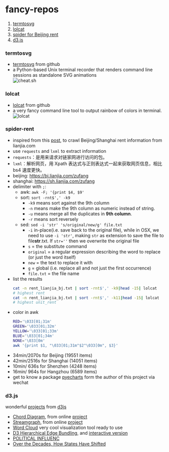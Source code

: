# fancy-repos  
  
1. [termtosvg](#termtosvg)  
1. [lolcat](#lolcat)  
1. [spider for Beijing rent](#spider-rent)  
1. [d3.js](#d3js)


### termtosvg  
- [termtosvg](https://github.com/nbedos/termtosvg) from github  
- a Python-based Unix terminal recorder that renders command line sessions as standalone SVG animations  
![cheat.sh](https://cdn.rawgit.com/KaiboLiu/kaiboliu.github.io/231f16fe/images/svg_cheat.sh.svg "cheat.sh")  
  
### lolcat  
- [lolcat](https://github.com/busyloop/lolcat) from github  
- a very fancy command line tool to output rainbow of colors in terminal.   
![lolcat](https://cdn.rawgit.com/KaiboLiu/fancy-repos/eb9a3d74/img/svg_lolcat.svg "lolcat")  
<!--  
<img src="https://cdn.rawgit.com/KaiboLiu/fancy-repos/eb9a3d74/img/svg_lolcat.svg">  
<img src="https://cdn.rawgit.com/KaiboLiu/kaiboliu.github.io/231f16fe/images/svg_cheat.sh.svg">  
<img src="./img/svg_cheat.sh.svg" width="50%">  
-->  
  
  
  
  
### spider-rent  
- inspired from this [post](https://mp.weixin.qq.com/s/vvZ2yBb2eMKP800LUPoAWg), to crawl Beijing/Shanghai rent information from lianjia.com  
- use `requests` and `lxml` to extract information  
- `requests`：是用来请求对链家网进行访问的包。  
- `lxml`：解析网页，用 Xpath 表达式与正则表达式一起来获取网页信息，相比 bs4 速度更快。  
- beijing: https://bj.lianjia.com/zufang  
- shanghai: https://sh.lianjia.com/zufang  
- delimiter with `;`:  
	- awk: `awk -F; '{print $4, $9'`  
	- sort: `sort -rnt$',' -k9`  
		- `-k9` means sort against the 9th column  
		- `-n` means make the 9th column as numeric instead of string.   
		- `-u` means merge all the duplicates in **9th column**.   
		- `-r` means sort reversely  
	- sed: `sed -i 'str' 's/original/new/g' file.txt`  
		- `-i` in-place(i.e. save back to the original file), while in OSX, we need to use `-i 'str'`, making `str` as extension to save the file to file**str**.txt. If `str=''` then we overwrite the original file  
		- `s` = the substitute command  
		- `original` = a regular expression describing the word to replace (or just the word itself)  
		- `new` = the text to replace it with  
		- `g` = global (i.e. replace all and not just the first occurrence)  
		- `file.txt` = the file name  
- list the results  
	```bash  
	cat -n rent_lianjia_bj.txt | sort -rnt$',' -k9|head -15| lolcat  
	# highest rent  
	cat -n rent_lianjia_bj.txt | sort -rnt$',' -k11|head -15| lolcat  
	# highest unit_rent  
	```  
- color in awk  
	```bash  
	RED='\033[01;31m'  
	GREEN='\033[01;32m'  
	YELLOW='\033[01;33m'  
	BLUE='\033[01;34m'  
	NONE='\033[0m'  
	awk '{print $1, "\033[01;31m"$2"\033[0m", $3}'  
	```  
- 34min/2070s for Beijing  (19551 items) 
- 42min/2516s for Shanghai (14051 items)
- 10min/ 636s for Shenzhen (4248 items)
- 16min/ 964s for Hangzhou (6589 items)
- get to know a package [pyecharts](https://github.com/pyecharts/pyecharts) form the author of this project via wechat


### d3.js
wonderful [projects](https://github.com/d3/d3/wiki/Gallery) from [d3js](https://d3js.org/)
- [Chord Diagram](./d3js/chordDiagram), from online [project](https://bl.ocks.org/mbostock/1046712)
- [Streamgraph](./d3js/), from online [project](https://bl.ocks.org/mbostock/4060954)
- [Word Cloud](https://www.jasondavies.com/wordcloud/) very cool visualization tool ready to use
- [D3 Hierarchical Edge Bundling](https://beta.observablehq.com/@mbostock/d3-hierarchical-edge-bundling), and [interactive version](http://mbostock.github.io/d3/talk/20111116/#17)
- [POLITICAL INFLUENC](http://www.brightpointinc.com/political_influence/)
- [Over the Decades, How States Have Shifted](https://archive.nytimes.com/www.nytimes.com/interactive/2012/10/15/us/politics/swing-history.html)
